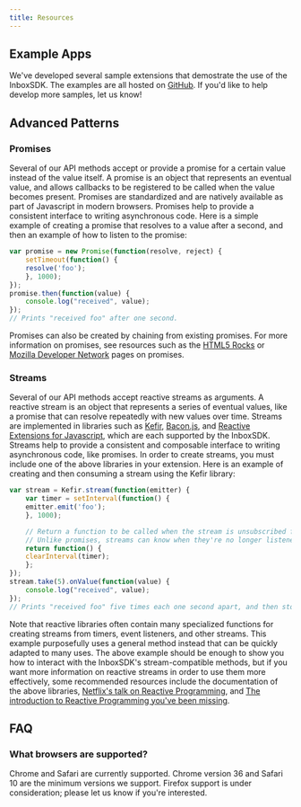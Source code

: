 ```yaml
---
title: Resources
---
```


## Example Apps
We've developed several sample extensions that demostrate the use of the InboxSDK. The examples are all hosted on [GitHub](https://github.com/InboxSDK). If you'd like to help develop more samples, let us know!

## Advanced Patterns

### Promises
Several of our API methods accept or provide a promise for a certain value instead of the value itself. A promise is an object that represents an eventual value, and allows callbacks to be registered to be called when the value becomes present. Promises are standardized and are natively available as part of Javascript in modern browsers. Promises help to provide a consistent interface to writing asynchronous code.
Here is a simple example of creating a promise that resolves to a value after a second, and then an example of how to listen to the promise:
```js
var promise = new Promise(function(resolve, reject) {
    setTimeout(function() {
    resolve('foo');
    }, 1000);
});
promise.then(function(value) {
    console.log("received", value);
});
// Prints "received foo" after one second.
```

Promises can also be created by chaining from existing promises. For more information on promises, see resources such as the [HTML5 Rocks](http://www.html5rocks.com/en/tutorials/es6/promises/) or [Mozilla Developer Network](https://developer.mozilla.org/en-US/docs/Web/JavaScript/Reference/Global_Objects/Promise) pages on promises.

### Streams
Several of our API methods accept reactive streams as arguments. A reactive stream is an object that represents a series of eventual values, like a promise that can resolve repeatedly with new values over time. Streams are implemented in libraries such as [Kefir](https://pozadi.github.io/kefir/), [Bacon.js](https://baconjs.github.io/), and [Reactive Extensions for Javascript](https://github.com/Reactive-Extensions/RxJS), which are each supported by the InboxSDK. Streams help to provide a consistent and composable interface to writing asynchronous code, like promises.
In order to create streams, you must include one of the above libraries in your extension. Here is an example of creating and then consuming a stream using the Kefir library:
```js
var stream = Kefir.stream(function(emitter) {
    var timer = setInterval(function() {
    emitter.emit('foo');
    }, 1000);

    // Return a function to be called when the stream is unsubscribed from.
    // Unlike promises, streams can know when they're no longer listened to!
    return function() {
    clearInterval(timer);
    };
});
stream.take(5).onValue(function(value) {
    console.log("received", value);
});
// Prints "received foo" five times each one second apart, and then stops.
```

Note that reactive libraries often contain many specialized functions for creating streams from timers, event listeners, and other streams. This example purposefully uses a general method instead that can be quickly adapted to many uses. The above example should be enough to show you how to interact with the InboxSDK's stream-compatible methods, but if you want more information on reactive streams in order to use them more effectively, some recommended resources include the documentation of the above libraries, [Netflix's talk on Reactive Programming](https://www.youtube.com/watch?v=XRYN2xt11Ek), and [The introduction to Reactive Programming you've been missing](https://gist.github.com/staltz/868e7e9bc2a7b8c1f754).

## FAQ
### What browsers are supported?
Chrome and Safari are currently supported.  Chrome version 36 and Safari 10 are the minimum versions we support.
Firefox support is under consideration; please let us know if you're interested.